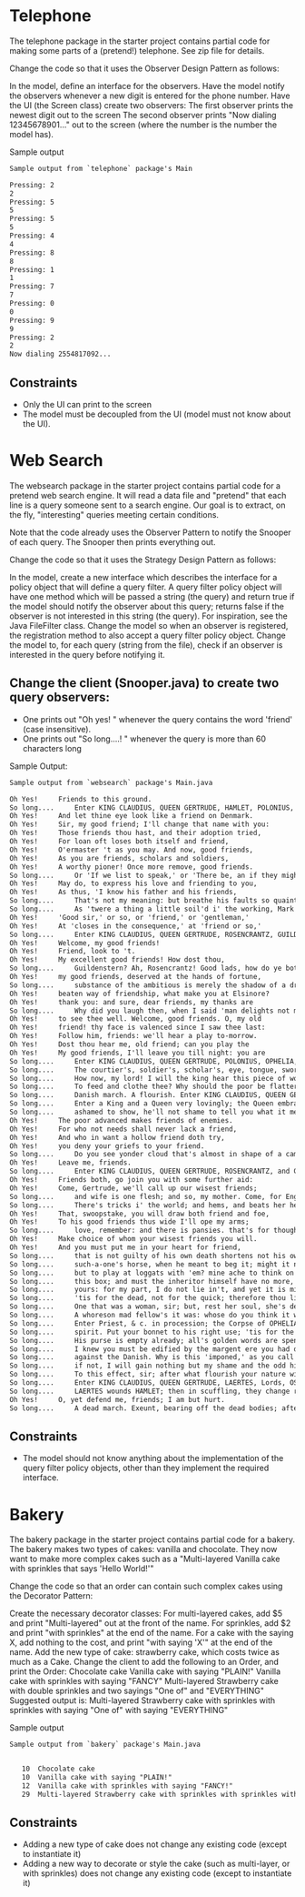 # Telephone
The telephone package in the starter project contains partial code for making some parts of a (pretend!) telephone.
See zip file for details.

Change the code so that it uses the Observer Design Pattern as follows:

In the model, define an interface for the observers.
Have the model notify the observers whenever a new digit is entered for the phone number.
Have the UI (the Screen class) create two observers:
The first observer prints the newest digit out to the screen
The second observer prints "Now dialing 12345678901..." out to the screen (where the number is the number the model has).

Sample output
```txt
Sample output from `telephone` package's Main

Pressing: 2
2
Pressing: 5
5
Pressing: 5
5
Pressing: 4
4
Pressing: 8
8
Pressing: 1
1
Pressing: 7
7
Pressing: 0
0
Pressing: 9
9
Pressing: 2
2
Now dialing 2554817092...
```

## Constraints
* Only the UI can print to the screen
* The model must be decoupled from the UI (model must not know about the UI).


# Web Search
The websearch package in the starter project contains partial code for a pretend web search engine. It will read a data file and "pretend" that each line is a query someone sent to a search engine. Our goal is to extract, on the fly, "interesting" queries meeting certain conditions.

Note that the code already uses the Observer Pattern to notify the Snooper of each query. The Snooper then prints everything out.

Change the code so that it uses the Strategy Design Pattern as follows:

In the model, create a new interface which describes the interface for a policy object that will define a query filter.
A query filter policy object will have one method which will be passed a string (the query) and return true if the model should notify the observer about this query; returns false if the observer is not interested in this string (the query). For inspiration, see the Java FileFilter class.
Change the model so when an observer is registered, the registration method to also accept a query filter policy object.
Change the model to, for each query (string from the file), check if an observer is interested in the query before notifying it.
## Change the client (Snooper.java) to create two query observers:
* One prints out "Oh yes! <query>" whenever the query contains the word 'friend' (case insensitive).
* One prints out "So long....! <query>" whenever the query is more than 60 characters long

Sample Output:
```txt
Sample output from `websearch` package's Main.java

Oh Yes!     Friends to this ground.
So long....     Enter KING CLAUDIUS, QUEEN GERTRUDE, HAMLET, POLONIUS, LAERTES, VOLTIMAND, CORNELIUS, Lords, and Attendants
Oh Yes!     And let thine eye look like a friend on Denmark.
Oh Yes!     Sir, my good friend; I'll change that name with you:
Oh Yes!     Those friends thou hast, and their adoption tried,
Oh Yes!     For loan oft loses both itself and friend,
Oh Yes!     O'ermaster 't as you may. And now, good friends,
Oh Yes!     As you are friends, scholars and soldiers,
Oh Yes!     A worthy pioner! Once more remove, good friends.
So long....     Or 'If we list to speak,' or 'There be, an if they might,'
Oh Yes!     May do, to express his love and friending to you,
Oh Yes!     As thus, 'I know his father and his friends,
So long....     That's not my meaning: but breathe his faults so quaintly
So long....     As 'twere a thing a little soil'd i' the working, Mark you,
Oh Yes!     'Good sir,' or so, or 'friend,' or 'gentleman,'
Oh Yes!     At 'closes in the consequence,' at 'friend or so,'
So long....     Enter KING CLAUDIUS, QUEEN GERTRUDE, ROSENCRANTZ, GUILDENSTERN, and Attendants
Oh Yes!     Welcome, my good friends!
Oh Yes!     Friend, look to 't.
Oh Yes!     My excellent good friends! How dost thou,
So long....     Guildenstern? Ah, Rosencrantz! Good lads, how do ye both?
Oh Yes!     my good friends, deserved at the hands of fortune,
So long....     substance of the ambitious is merely the shadow of a dream.
Oh Yes!     beaten way of friendship, what make you at Elsinore?
Oh Yes!     thank you: and sure, dear friends, my thanks are
So long....     Why did you laugh then, when I said 'man delights not me'?
Oh Yes!     to see thee well. Welcome, good friends. O, my old
Oh Yes!     friend! thy face is valenced since I saw thee last:
Oh Yes!     Follow him, friends: we'll hear a play to-morrow.
Oh Yes!     Dost thou hear me, old friend; can you play the
Oh Yes!     My good friends, I'll leave you till night: you are
So long....     Enter KING CLAUDIUS, QUEEN GERTRUDE, POLONIUS, OPHELIA, ROSENCRANTZ, and GUILDENSTERN
So long....     The courtier's, soldier's, scholar's, eye, tongue, sword;
So long....     How now, my lord! I will the king hear this piece of work?
So long....     To feed and clothe thee? Why should the poor be flatter'd?
So long....     Danish march. A flourish. Enter KING CLAUDIUS, QUEEN GERTRUDE, POLONIUS, OPHELIA, ROSENCRANTZ, GUILDENSTERN, and others
So long....     Enter a King and a Queen very lovingly; the Queen embracing him, and he her. She kneels, and makes show of protestation unto him. He takes her up, and declines his head upon her neck: lays him down upon a bank of flowers: she, seeing him asleep, leaves him. Anon comes in a fellow, takes off his crown, kisses it, and pours poison in the King's ears, and exit. The Queen returns; finds the King dead, and makes passionate action. The Poisoner, with some two or three Mutes, comes in again, seeming to lament with her. The dead body is carried away. The Poisoner wooes the Queen with gifts: she seems loath and unwilling awhile, but in the end accepts his love
So long....     ashamed to show, he'll not shame to tell you what it means.
Oh Yes!     The poor advanced makes friends of enemies.
Oh Yes!     For who not needs shall never lack a friend,
Oh Yes!     And who in want a hollow friend doth try,
Oh Yes!     you deny your griefs to your friend.
So long....     Do you see yonder cloud that's almost in shape of a camel?
Oh Yes!     Leave me, friends.
So long....     Enter KING CLAUDIUS, QUEEN GERTRUDE, ROSENCRANTZ, and GUILDENSTERN
Oh Yes!     Friends both, go join you with some further aid:
Oh Yes!     Come, Gertrude, we'll call up our wisest friends;
So long....     and wife is one flesh; and so, my mother. Come, for England!
So long....     There's tricks i' the world; and hems, and beats her heart;
Oh Yes!     That, swoopstake, you will draw both friend and foe,
Oh Yes!     To his good friends thus wide I'll ope my arms;
So long....     love, remember: and there is pansies. that's for thoughts.
Oh Yes!     Make choice of whom your wisest friends you will.
Oh Yes!     And you must put me in your heart for friend,
So long....     that is not guilty of his own death shortens not his own life.
So long....     such-a-one's horse, when he meant to beg it; might it not?
So long....     but to play at loggats with 'em? mine ache to think on't.
So long....     this box; and must the inheritor himself have no more, ha?
So long....     yours: for my part, I do not lie in't, and yet it is mine.
So long....     'tis for the dead, not for the quick; therefore thou liest.
So long....     One that was a woman, sir; but, rest her soul, she's dead.
So long....     A whoreson mad fellow's it was: whose do you think it was?
So long....     Enter Priest, & c. in procession; the Corpse of OPHELIA, LAERTES and Mourners following; KING CLAUDIUS, QUEEN GERTRUDE, their trains, & c
So long....     spirit. Put your bonnet to his right use; 'tis for the head.
So long....     His purse is empty already; all's golden words are spent.
So long....     I knew you must be edified by the margent ere you had done.
So long....     against the Danish. Why is this 'imponed,' as you call it?
So long....     if not, I will gain nothing but my shame and the odd hits.
So long....     To this effect, sir; after what flourish your nature will.
So long....     Enter KING CLAUDIUS, QUEEN GERTRUDE, LAERTES, Lords, OSRIC, and Attendants with foils, & c
So long....     LAERTES wounds HAMLET; then in scuffling, they change rapiers, and HAMLET wounds LAERTES
Oh Yes!     O, yet defend me, friends; I am but hurt.
So long....     A dead march. Exeunt, bearing off the dead bodies; after which a peal of ordnance is shot off
```

## Constraints
* The model should not know anything about the implementation of the query filter policy objects, other than they implement the required interface.



# Bakery
The bakery package in the starter project contains partial code for a bakery. The bakery makes two types of cakes: vanilla and chocolate. They now want to make more complex cakes such as a "Multi-layered Vanilla cake with sprinkles that says 'Hello World!'"

Change the code so that an order can contain such complex cakes using the Decorator Pattern:

Create the necessary decorator classes:
For multi-layered cakes, add $5 and print "Multi-layered" out at the front of the name.
For sprinkles, add $2 and print "with sprinkles" at the end of the name.
For a cake with the saying X, add nothing to the cost, and print "with saying 'X'" at the end of the name.
Add the new type of cake: strawberry cake, which costs twice as much as a Cake.
Change the client to add the following to an Order, and print the Order:
Chocolate cake
Vanilla cake with saying "PLAIN!"
Vanilla cake with sprinkles with saying "FANCY"
Multi-layered Strawberry cake with double sprinkles and two sayings "One of" and "EVERYTHING"
Suggested output is: Multi-layered Strawberry cake with sprinkles with sprinkles with saying "One of" with saying "EVERYTHING"

Sample output
```txt
Sample output from `bakery` package's Main.java


   10  Chocolate cake
   10  Vanilla cake with saying "PLAIN!"
   12  Vanilla cake with sprinkles with saying "FANCY!"
   29  Multi-layered Strawberry cake with sprinkles with sprinkles with saying "One of" with saying "EVERYTHING"
```

## Constraints
* Adding a new type of cake does not change any existing code (except to instantiate it)
* Adding a new way to decorate or style the cake (such as multi-layer, or with sprinkles) does not change any existing code (except to instantiate it)
